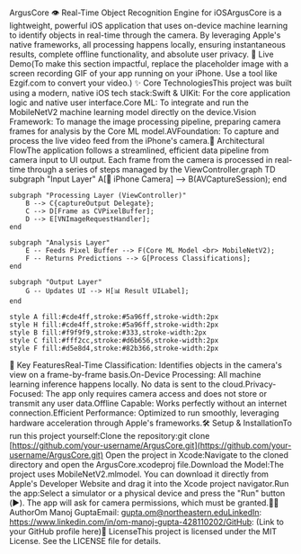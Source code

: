 ArgusCore 👁️
Real-Time Object Recognition Engine for iOSArgusCore is a lightweight, powerful iOS application that uses on-device machine learning to identify objects in real-time through the camera. By leveraging Apple's native frameworks, all processing happens locally, ensuring instantaneous results, complete offline functionality, and absolute user privacy.
🚀 Live Demo(To make this section impactful, replace the placeholder image with a screen recording GIF of your app running on your iPhone. Use a tool like Ezgif.com to convert your video.)
✨ Core TechnologiesThis project was built using a modern, native iOS tech stack:Swift & UIKit: For the core application logic and native user interface.Core ML: To integrate and run the MobileNetV2 machine learning model directly on the device.Vision Framework: To manage the image processing pipeline, preparing camera frames for analysis by the Core ML model.AVFoundation: To capture and process the live video feed from the iPhone's camera.🧠 Architectural FlowThe application follows a streamlined, efficient data pipeline from camera input to UI output. Each frame from the camera is processed in real-time through a series of steps managed by the ViewController.graph TD
    subgraph "Input Layer"
        A[📱 iPhone Camera] --> B(AVCaptureSession);
    end

    subgraph "Processing Layer (ViewController)"
        B --> C{captureOutput Delegate};
        C --> D[Frame as CVPixelBuffer];
        D --> E[VNImageRequestHandler];
    end

    subgraph "Analysis Layer"
        E -- Feeds Pixel Buffer --> F(Core ML Model <br> MobileNetV2);
        F -- Returns Predictions --> G[Process Classifications];
    end

    subgraph "Output Layer"
        G -- Updates UI --> H[📊 Result UILabel];
    end

    style A fill:#cde4ff,stroke:#5a96ff,stroke-width:2px
    style H fill:#cde4ff,stroke:#5a96ff,stroke-width:2px
    style B fill:#f9f9f9,stroke:#333,stroke-width:2px
    style C fill:#fff2cc,stroke:#d6b656,stroke-width:2px
    style F fill:#d5e8d4,stroke:#82b366,stroke-width:2px
🌟 Key FeaturesReal-Time Classification: Identifies objects in the camera's view on a frame-by-frame basis.On-Device Processing: All machine learning inference happens locally. No data is sent to the cloud.Privacy-Focused: The app only requires camera access and does not store or transmit any user data.Offline Capable: Works perfectly without an internet connection.Efficient Performance: Optimized to run smoothly, leveraging hardware acceleration through Apple's frameworks.🛠️ Setup & InstallationTo run this project yourself:Clone the repository:git clone [https://github.com/your-username/ArgusCore.git](https://github.com/your-username/ArgusCore.git)
Open the project in Xcode:Navigate to the cloned directory and open the ArgusCore.xcodeproj file.Download the Model:The project uses MobileNetV2.mlmodel. You can download it directly from Apple's Developer Website and drag it into the Xcode project navigator.Run the app:Select a simulator or a physical device and press the "Run" button (▶️). The app will ask for camera permissions, which must be granted.👨‍💻 AuthorOm Manoj GuptaEmail: gupta.om@northeastern.eduLinkedIn: https://www.linkedin.com/in/om-manoj-gupta-428110202/GitHub: (Link to your GitHub profile here)📄 LicenseThis project is licensed under the MIT License. See the LICENSE file for details.
